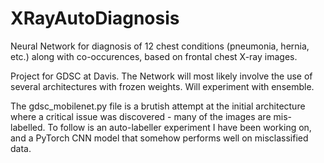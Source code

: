 # XRayAutoDiagnosis
Neural Network for diagnosis of 12 chest conditions (pneumonia, hernia, etc.) along with co-occurences, based on frontal chest X-ray images.

Project for GDSC at Davis. The Network will most likely involve the use of several architectures with frozen weights. Will experiment with ensemble.


The gdsc_mobilenet.py file is a brutish attempt at the initial architecture where a critical issue was discovered - many of the images are mis-labelled. 
To follow is an auto-labeller experiment I have been working on, and a PyTorch CNN model that somehow performs well on misclassified data. 
